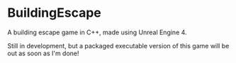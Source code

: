 # BuildingEscape
A building escape game in C++, made using Unreal Engine 4.

Still in development, but a packaged executable version of this game will be out as soon as I'm done!

